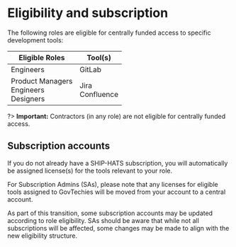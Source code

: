 # Eligibility and subscription

The following roles are eligible for centrally funded access to specific development tools:

| Eligible Roles | Tool(s) |
|---|---|
| Engineers | GitLab |
| Product Managers<br>Engineers<br>Designers | Jira<br>Confluence |


?> **Important:** Contractors (in any role) are not eligible for centrally funded access.

## Subscription accounts

If you do not already have a SHIP-HATS subscription, you will automatically be assigned license(s) for the tools relevant to your role.

For Subscription Admins (SAs), please note that any licenses for eligible tools assigned to GovTechies will be moved from your account to a central account.

As part of this transition, some subscription accounts may be updated according to role eligibility. SAs should be aware that while not all subscriptions will be affected, some changes may be made to align with the new eligibility structure.


